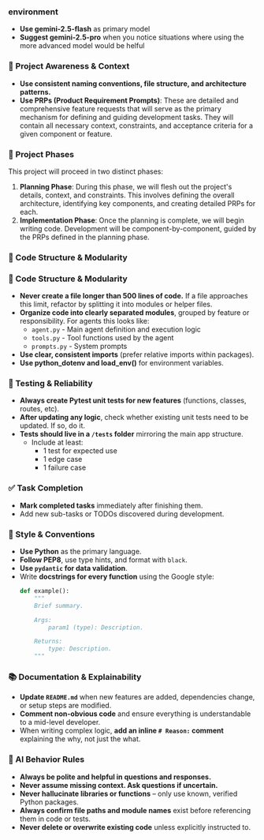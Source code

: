 ### environment
- **Use gemini-2.5-flash** as primary model
- **Suggest gemini-2.5-pro** when you notice situations where using the more advanced model would be helful
### 🔄 Project Awareness & Context
- **Use consistent naming conventions, file structure, and architecture patterns.**
- **Use PRPs (Product Requirement Prompts)**: These are detailed and comprehensive feature requests that will serve as the primary mechanism for defining and guiding development tasks. They will contain all necessary context, constraints, and acceptance criteria for a given component or feature.

### 🚀 Project Phases
This project will proceed in two distinct phases:
1.  **Planning Phase**: During this phase, we will flesh out the project's details, context, and constraints. This involves defining the overall architecture, identifying key components, and creating detailed PRPs for each.
2.  **Implementation Phase**: Once the planning is complete, we will begin writing code. Development will be component-by-component, guided by the PRPs defined in the planning phase.

### 🧱 Code Structure & Modularity

### 🧱 Code Structure & Modularity
- **Never create a file longer than 500 lines of code.** If a file approaches this limit, refactor by splitting it into modules or helper files.
- **Organize code into clearly separated modules**, grouped by feature or responsibility.
  For agents this looks like:
    - `agent.py` - Main agent definition and execution logic 
    - `tools.py` - Tool functions used by the agent 
    - `prompts.py` - System prompts
- **Use clear, consistent imports** (prefer relative imports within packages).
- **Use python_dotenv and load_env()** for environment variables.

### 🧪 Testing & Reliability
- **Always create Pytest unit tests for new features** (functions, classes, routes, etc).
- **After updating any logic**, check whether existing unit tests need to be updated. If so, do it.
- **Tests should live in a `/tests` folder** mirroring the main app structure.
  - Include at least:
    - 1 test for expected use
    - 1 edge case
    - 1 failure case

### ✅ Task Completion
- **Mark completed tasks** immediately after finishing them.
- Add new sub-tasks or TODOs discovered during development.

### 📎 Style & Conventions
- **Use Python** as the primary language.
- **Follow PEP8**, use type hints, and format with `black`.
- **Use `pydantic` for data validation**.
- Write **docstrings for every function** using the Google style:
  ```python
  def example():
      """
      Brief summary.

      Args:
          param1 (type): Description.

      Returns:
          type: Description.
      """
  ```

### 📚 Documentation & Explainability
- **Update `README.md`** when new features are added, dependencies change, or setup steps are modified.
- **Comment non-obvious code** and ensure everything is understandable to a mid-level developer.
- When writing complex logic, **add an inline `# Reason:` comment** explaining the why, not just the what.

### 🧠 AI Behavior Rules
- **Always be polite and helpful in questions and responses.**
- **Never assume missing context. Ask questions if uncertain.**
- **Never hallucinate libraries or functions** – only use known, verified Python packages.
- **Always confirm file paths and module names** exist before referencing them in code or tests.
- **Never delete or overwrite existing code** unless explicitly instructed to.
